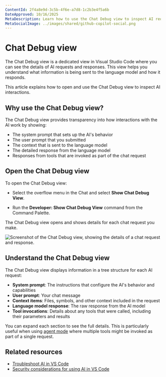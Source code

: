 ```yaml
---
ContentId: 2f4a8e9d-3c5b-4f6e-a7d8-1c2b3e4f5a6b
DateApproved: 10/16/2025
MetaDescription: Learn how to use the Chat Debug view to inspect AI requests, responses, system prompts, and tool invocations in Visual Studio Code.
MetaSocialImage: ../images/shared/github-copilot-social.png
---
```

# Chat Debug view

The Chat Debug view is a dedicated view in Visual Studio Code where you can see the details of AI requests and responses. This view helps you understand what information is being sent to the language model and how it responds.

This article explains how to open and use the Chat Debug view to inspect AI interactions.

## Why use the Chat Debug view?

The Chat Debug view provides transparency into how interactions with the AI work by showing:

* The system prompt that sets up the AI's behavior
* The user prompt that you submitted
* The context that is sent to the language model
* The detailed response from the language model
* Responses from tools that are invoked as part of the chat request

## Open the Chat Debug view

To open the Chat Debug view:

* Select the overflow menu in the Chat and select **Show Chat Debug View**.

* Run the **Developer: Show Chat Debug View** command from the Command Palette.

The Chat Debug view opens and shows details for each chat request you make.

![Screenshot of the Chat Debug view, showing the details of a chat request and response.](../images/chat-debug-view/chat-debug-view.png)

## Understand the Chat Debug view

The Chat Debug view displays information in a tree structure for each AI request:

* **System prompt**: The instructions that configure the AI's behavior and capabilities
* **User prompt**: Your chat message
* **Context items**: Files, symbols, and other context included in the request
* **Language model response**: The raw response from the AI model
* **Tool invocations**: Details about any tools that were called, including their parameters and results

You can expand each section to see the full details. This is particularly useful when using [agent mode](/docs/copilot/chat/chat-builtin-modes.md) where multiple tools might be invoked as part of a single request.

## Related resources

* [Troubleshoot AI in VS Code](/docs/copilot/faq.md#troubleshooting-and-feedback)
* [Security considerations for using AI in VS Code](/docs/copilot/security.md)
